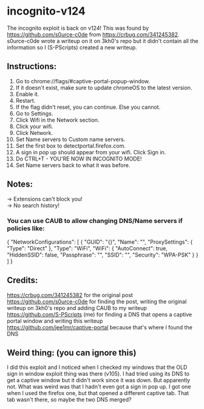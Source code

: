 # incognito-v124
The incognito exploit is back on v124! This was found by https://github.com/s0urce-c0de from https://crbug.com/341245382. s0urce-c0de wrote a writeup on it on 3kh0's repo but it didn't contain all the information so I (S-PScripts) created a new writeup.

## Instructions:
1. Go to chrome://flags/#captive-portal-popup-window.
2. If it doesn't exist, make sure to update chromeOS to the latest version.
3. Enable it.
4. Restart.
5. If the flag didn't reset, you can continue. Else you cannot.
6. Go to Settings.
7. Click Wifi in the Network section.
8. Click your wifi.
9. Click Network.
10. Set Name servers to Custom name servers.
11. Set the first box to detectportal.firefox.com.
12. A sign in pop up should appear from your wifi. Click Sign in.
13. Do CTRL+T - YOU'RE NOW IN INCOGNITO MODE!
14. Set Name servers back to what it was before.

## Notes:
-> Extensions can't block you! <br>
-> No search history! <br>

### You can use CAUB to allow changing DNS/Name servers if policies like:

{
   "NetworkConfigurations": [ {
      "GUID": "{<redacted>}",
      "Name": "<redacted>",
      "ProxySettings": {
         "Type": "Direct"
      },
      "Type": "WiFi",
      "WiFi": {
         "AutoConnect": true,
         "HiddenSSID": false,
         "Passphrase": "<redacted>",
         "SSID": "<redacted>",
         "Security": "WPA-PSK"
      }
   } ]
}


## Credits:
https://crbug.com/341245382 for the original post <br>
https://github.com/s0urce-c0de for finding the post, writing the original writeup on 3kh0's repo and adding CAUB to my writeup <br>
https://github.com/S-PScripts (me) for finding a DNS that opens a captive portal window and writing this writeup <br>
https://github.com/jee1mr/captive-portal because that's where I found the DNS <br>

## Weird thing: (you can ignore this)
I did this exploit and I noticed when I checked my windows that the OLD sign in window exploit thing was there (v105). I had tried using its DNS to get a captive window but it didn't work since it was down. But apparently not. What was weird was that I hadn't even got a sign in pop up. I got one when I used the firefox one, but that opened a different captive tab. That tab wasn't there, so maybe the two DNS merged?
